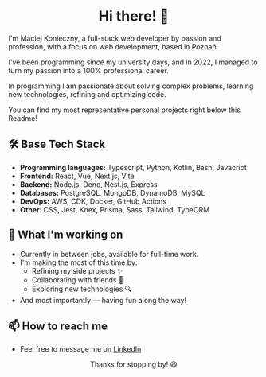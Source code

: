 <div align="center">
<h1>Hi there! 👋</h1>  
</div>

I'm Maciej Konieczny, a full-stack web developer by passion and profession, with a focus on web development, based in Poznań.  

I've been programming since my university days, and in 2022, I managed to turn my passion into a 100% professional career.  

In programming I am passionate about solving complex problems, learning new technologies, refining and optimizing code.

You can find my most representative personal projects right below this Readme!

## 🛠️ Base Tech Stack
- **Programming languages:** Typescript, Python, Kotlin, Bash, Javacript  
- **Frontend:** React, Vue, Next.js, Vite  
- **Backend:** Node.js, Deno, Nest.js, Express  
- **Databases:** PostgreSQL, MongoDB, DynamoDB, MySQL  
- **DevOps:** AWS, CDK, Docker, GitHub Actions  
- **Other**: CSS, Jest, Knex, Prisma, Sass, Tailwind, TypeORM

## 🚀 What I'm working on  
- Currently in between jobs, available for full-time work.
- I'm making the most of this time by:
    * Refining my side projects ✨
    * Collaborating with friends 🤝
    * Exploring new technologies 🔍  
- And most importantly — having fun along the way!

## 📫 How to reach me  
- Feel free to message me on [LinkedIn](https://www.linkedin.com/in/mcjkon)

<div align="center">
Thanks for stopping by! 😃
</div>